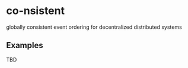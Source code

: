 # co-nsistent

globally consistent event ordering for decentralized distributed systems

## Examples

TBD